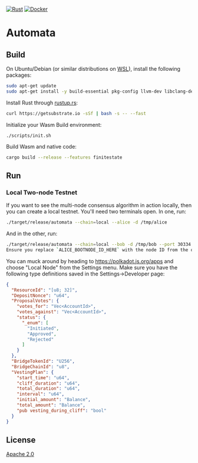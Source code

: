 [![Rust](../../workflows/Rust/badge.svg)](../../actions?query=workflow%3ARust+branch%3Amain) [![Docker](../../workflows/Docker/badge.svg)](../../actions?query=workflow%3ADocker+branch%3Amain)
# Automata

## Build

On Ubuntu/Debian (or similar distributions on [WSL](https://docs.microsoft.com/en-us/windows/wsl/about)), install the following packages:

```bash
sudo apt-get update
sudo apt-get install -y build-essential pkg-config llvm-dev libclang-dev clang libssl-dev curl
```

Install Rust through [rustup.rs](https://rustup.rs):

```bash
curl https://getsubstrate.io -sSf | bash -s -- --fast
```

Initialize your Wasm Build environment:

```
./scripts/init.sh
```

Build Wasm and native code:

```bash
cargo build --release --features finitestate
```

## Run
### Local Two-node Testnet
If you want to see the multi-node consensus algorithm in action locally, then you can create a local testnet. You'll need two terminals open. In one, run:
```bash
./target/release/automata --chain=local --alice -d /tmp/alice
```
And in the other, run:
```bash
./target/release/automata --chain=local --bob -d /tmp/bob --port 30334 --bootnodes '/ip4/127.0.0.1/tcp/30333/p2p/<ALICE_BOOTNODE_ID_HERE>'
Ensure you replace `ALICE_BOOTNODE_ID_HERE` with the node ID from the output of the first terminal.
```

You can muck around by heading to https://polkadot.js.org/apps and choose "Local Node" from the Settings menu. Make sure you have the following type definitions saved in the Settings->Developer page:
```json
{
  "ResourceId": "[u8; 32]",
  "DepositNonce": "u64",
  "ProposalVotes": {
    "votes_for": "Vec<AccountId>",
    "votes_against": "Vec<AccountId>",
    "status": {
      "_enum": [
        "Initiated",
        "Approved",
        "Rejected"
      ]
    }
  },
  "BridgeTokenId": "U256",
  "BridgeChainId": "u8",
  "VestingPlan": {
    "start_time": "u64",
    "cliff_duration": "u64",
    "total_duration": "u64",
    "interval": "u64",
    "initial_amount": "Balance",
    "total_amount": "Balance",
    "pub vesting_during_cliff": "bool"
  }
}
```

## License

[Apache 2.0](./LICENSE)
